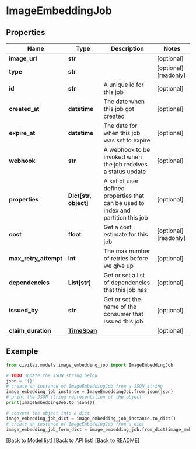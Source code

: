 # ImageEmbeddingJob


## Properties

Name | Type | Description | Notes
------------ | ------------- | ------------- | -------------
**image_url** | **str** |  | [optional] 
**type** | **str** |  | [optional] [readonly] 
**id** | **str** | A unique id for this job | [optional] 
**created_at** | **datetime** | The date when this job got created | [optional] 
**expire_at** | **datetime** | The date for when this job was set to expire | [optional] 
**webhook** | **str** | A webhook to be invoked when the job receives a status update | [optional] 
**properties** | **Dict[str, object]** | A set of user defined properties that can be used to index and partition this job | [optional] 
**cost** | **float** | Get a cost estimate for this job | [optional] [readonly] 
**max_retry_attempt** | **int** | The max number of retries before we give up | [optional] 
**dependencies** | **List[str]** | Get or set a list of dependencies that this job has | [optional] 
**issued_by** | **str** | Get or set the name of the consumer that issued this job | [optional] 
**claim_duration** | [**TimeSpan**](TimeSpan.md) |  | [optional] 

## Example

```python
from civitai.models.image_embedding_job import ImageEmbeddingJob

# TODO update the JSON string below
json = "{}"
# create an instance of ImageEmbeddingJob from a JSON string
image_embedding_job_instance = ImageEmbeddingJob.from_json(json)
# print the JSON string representation of the object
print(ImageEmbeddingJob.to_json())

# convert the object into a dict
image_embedding_job_dict = image_embedding_job_instance.to_dict()
# create an instance of ImageEmbeddingJob from a dict
image_embedding_job_form_dict = image_embedding_job.from_dict(image_embedding_job_dict)
```
[[Back to Model list]](../README.md#documentation-for-models) [[Back to API list]](../README.md#documentation-for-api-endpoints) [[Back to README]](../README.md)


